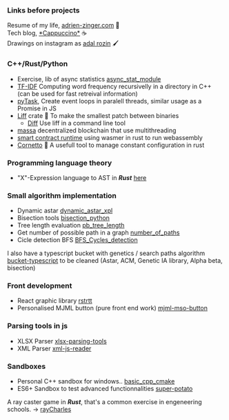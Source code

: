 ### Links before projects
Resume of my life, [adrien-zinger.com](http://www.adrien-zinger.com/) 📆 <br />
Tech blog, [\*Cappuccino\*](https://cppccn.xyz/) ☕ <br />
Drawings on instagram as [adal rozin](https://www.instagram.com/adalrozin/?hl=it) 🖌️

### C++/Rust/Python
- Exercise, lib of async statistics [async_stat_module](https://github.com/adrien-zinger/async_stat_module)
- [TF-IDF](https://github.com/adrien-zinger/TF-IDF) Computing word frequency recursivelly in a directory in C++ (can be used for fast retreival information) 
- [pyTask](https://github.com/adrien-zinger/pyTasks), Create event loops in paralell threads, similar usage as a Promise in JS
- [Liff](https://crates.io/crates/liff) crate 🍃 To make the smallest patch between binaries
  - [Diff](https://github.com/adrien-zinger/Diff) Use liff in a command line tool
- [massa](https://github.com/massalabs/massa) decentralized blockchain that use multithreading
- [smart contract runtime](https://github.com/massalabs/sc-runtime) using wasmer in rust to run webassembly
- [Cornetto](https://crates.io/crates/cornetto) 🥐 A usefull tool to manage constant configuration in rust

### Programming language theory
- "X"-Expression language to AST in _**Rust**_ [here](https://github.com/adrien-zinger/language_to_ast) 

### Small algorithm implementation
- Dynamic astar [dynamic_astar_xpl](https://github.com/adrien-zinger/dynamic_astar_xpl)
- Bisection tools [bisection_python](https://github.com/adrien-zinger/bisection_python)
- Tree length evaluation [pb_tree_length](https://github.com/adrien-zinger/pb_tree_length)
- Get number of possible path in a graph [number_of_paths](https://github.com/adrien-zinger/number_of_paths)
- Cicle detection BFS [BFS_Cycles_detection](https://github.com/adrien-zinger/BFS_Cycles_detection)

I also have a typescript bucket with genetics / search paths algorithm [bucket-typescript](https://github.com/adrien-zinger/bucket-typescript) to be cleaned (Astar, ACM, Genetic IA library, Alpha beta, bisection)

### Front development

- React graphic library [rstrtt](https://github.com/adrien-zinger/rstrtt)
- Personalised MJML button (pure front end work) [mjml-mso-button](https://github.com/adrien-zinger/mjml-mso-button)

### Parsing tools in js
- XLSX Parser [xlsx-parsing-tools](https://github.com/adrien-zinger/xlsx-parsing-tools)
- XML Parser [xml-js-reader](https://github.com/adrien-zinger/xml-js-reader)

### Sandboxes
- Personal C++ sandbox for windows.. [basic_cpp_cmake](https://github.com/adrien-zinger/basic_cpp_cmake)
- ES6+ Sandbox to test advanced functionnalities [super-potato](https://github.com/adrien-zinger/super-potato)

A ray caster game in **_Rust_**, that's a common exercise in engeneering schools.
-> [rayCharles](https://github.com/adrien-zinger/raycharles)
